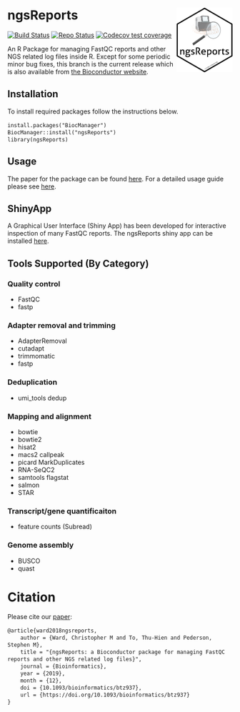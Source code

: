 # ngsReports <img id="ngsreports_logo" src="man/figures/ngsReports.png" align="right" width = "125" />

<!-- badges: start -->
[![Build Status](https://github.com/smped/ngsReports/workflows/R-CMD-check-bioc/badge.svg?branch=gh-actions)](https://github.com/smped/ngsReports/actions)
[![Repo Status](https://img.shields.io/badge/repo%20status-Active-green.svg)](https://shields.io/)
[![Codecov test coverage](https://codecov.io/gh/smped/ngsReports/branch/gh-actions/graph/badge.svg)](https://codecov.io/gh/smped/ngsReports?branch=gh-actions)
<!-- badges: end -->


An R Package for managing FastQC reports and other NGS related log files inside R.
Except for some periodic minor bug fixes, this branch is the current release which is also available from [the Bioconductor website](https://bioconductor.org/packages/release/bioc/html/ngsReports.html).

## Installation

To install required packages follow the instructions below.

```
install.packages("BiocManager")
BiocManager::install("ngsReports")
library(ngsReports)
```

## Usage 
The paper for the package can be found [here](https://doi.org/10.1093/bioinformatics/btz937). 
For a detailed usage guide please see [here](https://bioconductor.org/packages/release/bioc/vignettes/ngsReports/inst/doc/ngsReportsIntroduction.html).

## ShinyApp

A Graphical User Interface (Shiny App) has been developed for interactive inspection of many FastQC reports. The ngsReports shiny app can be installed [here](https://github.com/UofABioinformaticsHub/shinyNgsReports).

## Tools Supported (By Category)

### Quality control
- FastQC
- fastp


### Adapter removal and trimming
- AdapterRemoval
- cutadapt
- trimmomatic
- fastp

### Deduplication
- umi_tools dedup

### Mapping and alignment 
- bowtie
- bowtie2
- hisat2
- macs2 callpeak
- picard MarkDuplicates
- RNA-SeQC2
- samtools flagstat
- salmon
- STAR

### Transcript/gene quantificaiton
- feature counts (Subread)

### Genome assembly
- BUSCO
- quast

# Citation 

Please cite our [paper](https://doi.org/10.1093/bioinformatics/btz937):

```
@article{ward2018ngsreports,
    author = {Ward, Christopher M and To, Thu-Hien and Pederson, Stephen M},
    title = "{ngsReports: a Bioconductor package for managing FastQC reports and other NGS related log files}",
    journal = {Bioinformatics},
    year = {2019},
    month = {12},
    doi = {10.1093/bioinformatics/btz937},
    url = {https://doi.org/10.1093/bioinformatics/btz937}
}
```

